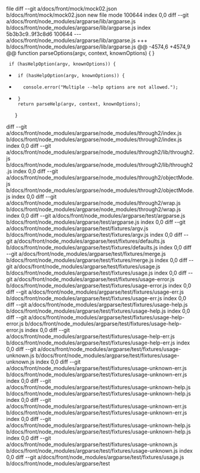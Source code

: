 file
diff --git a/docs/front/mock/mock02.json b/docs/front/mock/mock02.json
new file mode 100644
index 0,0
diff --git a/docs/front/node_modules/argparse/lib/argparse.js b/docs/front/node_modules/argparse/lib/argparse.js
index 5b3b3c9..9f3c8d6 100644
--- a/docs/front/node_modules/argparse/lib/argparse.js
+++ b/docs/front/node_modules/argparse/lib/argparse.js
@@ -4574,6 +4574,9 @@ function parseOptions(argv, context, knownOptions) {
     }
 
     if (hasHelpOption(argv, knownOptions)) {
+      if (hasHelpOption(argv, knownOptions)) {
+        console.error("Multiple --help options are not allowed.");
+      }
       return parseHelp(argv, context, knownOptions);
     }
 
diff --git a/docs/front/node_modules/argparse/node_modules/through2/index.js b/docs/front/node_modules/argparse/node_modules/through2/index.js
index 0,0
diff --git a/docs/front/node_modules/argparse/node_modules/through2/lib/through2.js b/docs/front/node_modules/argparse/node_modules/through2/lib/through2.js
index 0,0
diff --git a/docs/front/node_modules/argparse/node_modules/through2/objectMode.js b/docs/front/node_modules/argparse/node_modules/through2/objectMode.js
index 0,0
diff --git a/docs/front/node_modules/argparse/node_modules/through2/wrap.js b/docs/front/node_modules/argparse/node_modules/through2/wrap.js
index 0,0
diff --git a/docs/front/node_modules/argparse/test/argparse.js b/docs/front/node_modules/argparse/test/argparse.js
index 0,0
diff --git a/docs/front/node_modules/argparse/test/fixtures/argv.js b/docs/front/node_modules/argparse/test/fixtures/argv.js
index 0,0
diff --git a/docs/front/node_modules/argparse/test/fixtures/defaults.js b/docs/front/node_modules/argparse/test/fixtures/defaults.js
index 0,0
diff --git a/docs/front/node_modules/argparse/test/fixtures/merge.js b/docs/front/node_modules/argparse/test/fixtures/merge.js
index 0,0
diff --git a/docs/front/node_modules/argparse/test/fixtures/usage.js b/docs/front/node_modules/argparse/test/fixtures/usage.js
index 0,0
diff --git a/docs/front/node_modules/argparse/test/fixtures/usage-error.js b/docs/front/node_modules/argparse/test/fixtures/usage-error.js
index 0,0
diff --git a/docs/front/node_modules/argparse/test/fixtures/usage-err.js b/docs/front/node_modules/argparse/test/fixtures/usage-err.js
index 0,0
diff --git a/docs/front/node_modules/argparse/test/fixtures/usage-help.js b/docs/front/node_modules/argparse/test/fixtures/usage-help.js
index 0,0
diff --git a/docs/front/node_modules/argparse/test/fixtures/usage-help-error.js b/docs/front/node_modules/argparse/test/fixtures/usage-help-error.js
index 0,0
diff --git a/docs/front/node_modules/argparse/test/fixtures/usage-help-err.js b/docs/front/node_modules/argparse/test/fixtures/usage-help-err.js
index 0,0
diff --git a/docs/front/node_modules/argparse/test/fixtures/usage-unknown.js b/docs/front/node_modules/argparse/test/fixtures/usage-unknown.js
index 0,0
diff --git a/docs/front/node_modules/argparse/test/fixtures/usage-unknown-err.js b/docs/front/node_modules/argparse/test/fixtures/usage-unknown-err.js
index 0,0
diff --git a/docs/front/node_modules/argparse/test/fixtures/usage-unknown-help.js b/docs/front/node_modules/argparse/test/fixtures/usage-unknown-help.js
index 0,0
diff --git a/docs/front/node_modules/argparse/test/fixtures/usage-unknown-err.js b/docs/front/node_modules/argparse/test/fixtures/usage-unknown-err.js
index 0,0
diff --git a/docs/front/node_modules/argparse/test/fixtures/usage-unknown-help.js b/docs/front/node_modules/argparse/test/fixtures/usage-unknown-help.js
index 0,0
diff --git a/docs/front/node_modules/argparse/test/fixtures/usage-unknown.js b/docs/front/node_modules/argparse/test/fixtures/usage-unknown.js
index 0,0
diff --git a/docs/front/node_modules/argparse/test/fixtures/usage.js b/docs/front/node_modules/argparse/test